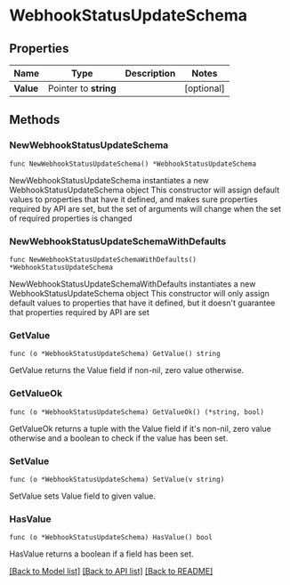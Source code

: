 # WebhookStatusUpdateSchema

## Properties

Name | Type | Description | Notes
------------ | ------------- | ------------- | -------------
**Value** | Pointer to **string** |  | [optional] 

## Methods

### NewWebhookStatusUpdateSchema

`func NewWebhookStatusUpdateSchema() *WebhookStatusUpdateSchema`

NewWebhookStatusUpdateSchema instantiates a new WebhookStatusUpdateSchema object
This constructor will assign default values to properties that have it defined,
and makes sure properties required by API are set, but the set of arguments
will change when the set of required properties is changed

### NewWebhookStatusUpdateSchemaWithDefaults

`func NewWebhookStatusUpdateSchemaWithDefaults() *WebhookStatusUpdateSchema`

NewWebhookStatusUpdateSchemaWithDefaults instantiates a new WebhookStatusUpdateSchema object
This constructor will only assign default values to properties that have it defined,
but it doesn't guarantee that properties required by API are set

### GetValue

`func (o *WebhookStatusUpdateSchema) GetValue() string`

GetValue returns the Value field if non-nil, zero value otherwise.

### GetValueOk

`func (o *WebhookStatusUpdateSchema) GetValueOk() (*string, bool)`

GetValueOk returns a tuple with the Value field if it's non-nil, zero value otherwise
and a boolean to check if the value has been set.

### SetValue

`func (o *WebhookStatusUpdateSchema) SetValue(v string)`

SetValue sets Value field to given value.

### HasValue

`func (o *WebhookStatusUpdateSchema) HasValue() bool`

HasValue returns a boolean if a field has been set.


[[Back to Model list]](../README.md#documentation-for-models) [[Back to API list]](../README.md#documentation-for-api-endpoints) [[Back to README]](../README.md)



